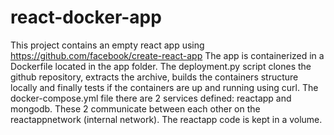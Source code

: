 # react-docker-app

  This project contains an empty react app using https://github.com/facebook/create-react-app 
The app is containerized in a Dockerfile located in the app folder.
  The deployment.py script clones the github repository, extracts the archive, builds the containers structure locally and finally tests if the containers are up and running using curl.
  The docker-compose.yml file there are 2 services defined: reactapp and mongodb. These 2 communicate between each other 
on the reactappnetwork (internal network). The reactapp code is kept in a volume.

